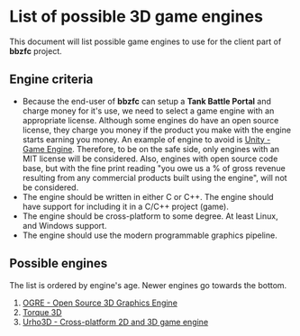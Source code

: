# List of possible 3D game engines

This document will list possible game engines to use for the client part of **bbzfc** project.


## Engine criteria

- Because the end-user of **bbzfc** can setup a **Tank Battle Portal** and charge money for it's use, we need to select a
game engine with an appropriate license. Although some engines do have an open source license, they charge you money if
the product you make with the engine starts earning you money. An example of engine to avoid is
[Unity - Game Engine](https://unity3d.com/). Therefore, to be on the safe side, only engines with an MIT license will be
considered. Also, engines with open source code base, but with the fine print reading "you owe us a % of gross revenue
resulting from any commercial products built using the engine", will not be considered.
- The engine should be written in either C or C++. The engine should have support for including it in a C/C++ project
(game).
- The engine should be cross-platform to some degree. At least Linux, and Windows support.
- The engine should use the modern programmable graphics pipeline.


## Possible engines

The list is ordered by engine's age. Newer engines go towards the bottom.

1. [OGRE - Open Source 3D Graphics Engine](http://www.ogre3d.org/)
2. [Torque 3D](http://torque3d.org/)
3. [Urho3D - Cross-platform 2D and 3D game engine](http://urho3d.github.io/)
